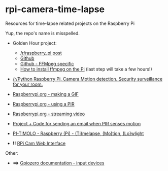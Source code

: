 # rpi-camera-time-lapse
Resources for time-lapse related projects on the Raspberry Pi

Yup, the repo's name is misspelled. 


+ Golden Hour project:
  + [/r/raspberry_pi post](https://www.reddit.com/r/raspberry_pi/comments/8425gk/i_made_a_twitter_bot_that_posts_a_timelapse_of/?st=jgz082ok&sh=517750a7)
  + [Github](https://github.com/alanhussey/golden-hour)
  + [Github - FFMpeg specific](https://github.com/alanhussey/golden-hour/blob/master/goldenhour/timelapse/ffmpeg.py)
  + [How to install ffmpeg on the Pi](http://www.jeffreythompson.org/blog/2014/11/13/installing-ffmpeg-for-raspberry-pi/) (last step will take a few hours!)
+ [/r/Python Raspberry Pi, Camera Motion detection. Security surveillance for your room.](https://www.reddit.com/r/Python/comments/8hrfyy/raspberry_pi_camera_motion_detection_security/?st=jgxikbke&sh=f1dff011)
+ [Raspberrypi.org - making a GIF](https://projects.raspberrypi.org/en/projects/timelapse-setup/6)
+ [Raspberrypi.org - using a PIR](https://projects.raspberrypi.org/en/projects/parent-detector/3)
+ [Raspberrypi.org - streaming video](https://projects.raspberrypi.org/en/projects/infrared-bird-box)

+ [Project + Code for sending an email when PIR senses motion](https://www.electromaker.io/project/view/pir-sensor-camera-room-security-email-alerts)

+ [PI-TIMOLO - Raspberry (Pi) - (Ti)melapse, (Mo)tion, (Lo)wlight](https://github.com/pageauc/pi-timolo/wiki)

+ **!!** [RPi Cam Web Interface](https://elinux.org/RPi-Cam-Web-Interface)

Other:

+ **==>** [Gpiozero documentation - input devices](https://gpiozero.readthedocs.io/en/stable/api_input.html?highlight=motionsensor#)
